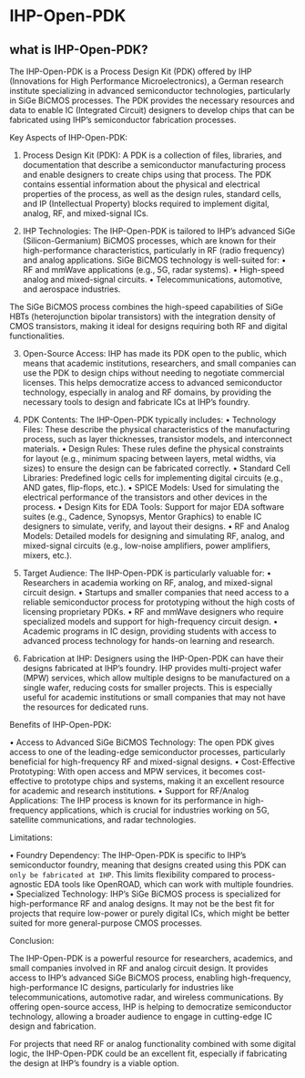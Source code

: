 # IHP-Open-PDK

## what is IHP-Open-PDK?

The IHP-Open-PDK is a Process Design Kit (PDK) offered by IHP (Innovations for High Performance Microelectronics), a German research institute specializing in advanced semiconductor technologies, particularly in SiGe BiCMOS processes. The PDK provides the necessary resources and data to enable IC (Integrated Circuit) designers to develop chips that can be fabricated using IHP’s semiconductor fabrication processes.

Key Aspects of IHP-Open-PDK:

1.	Process Design Kit (PDK):
A PDK is a collection of files, libraries, and documentation that describe a semiconductor manufacturing process and enable designers to create chips using that process. The PDK contains essential information about the physical and electrical properties of the process, as well as the design rules, standard cells, and IP (Intellectual Property) blocks required to implement digital, analog, RF, and mixed-signal ICs.

 2.	IHP Technologies:
The IHP-Open-PDK is tailored to IHP’s advanced SiGe (Silicon-Germanium) BiCMOS processes, which are known for their high-performance characteristics, particularly in RF (radio frequency) and analog applications. SiGe BiCMOS technology is well-suited for:
•	RF and mmWave applications (e.g., 5G, radar systems).
•	High-speed analog and mixed-signal circuits.
•	Telecommunications, automotive, and aerospace industries.

The SiGe BiCMOS process combines the high-speed capabilities of SiGe HBTs (heterojunction bipolar transistors) with the integration density of CMOS transistors, making it ideal for designs requiring both RF and digital functionalities.

3.	Open-Source Access:
IHP has made its PDK open to the public, which means that academic institutions, researchers, and small companies can use the PDK to design chips without needing to negotiate commercial licenses. This helps democratize access to advanced semiconductor technology, especially in analog and RF domains, by providing the necessary tools to design and fabricate ICs at IHP’s foundry.

4.	PDK Contents:
The IHP-Open-PDK typically includes:
•	Technology Files: These describe the physical characteristics of the manufacturing process, such as layer thicknesses, transistor models, and interconnect materials.
•	Design Rules: These rules define the physical constraints for layout (e.g., minimum spacing between layers, metal widths, via sizes) to ensure the design can be fabricated correctly.
•	Standard Cell Libraries: Predefined logic cells for implementing digital circuits (e.g., AND gates, flip-flops, etc.).
•	SPICE Models: Used for simulating the electrical performance of the transistors and other devices in the process.
•	Design Kits for EDA Tools: Support for major EDA software suites (e.g., Cadence, Synopsys, Mentor Graphics) to enable IC designers to simulate, verify, and layout their designs.
•	RF and Analog Models: Detailed models for designing and simulating RF, analog, and mixed-signal circuits (e.g., low-noise amplifiers, power amplifiers, mixers, etc.).

 5.	Target Audience:
The IHP-Open-PDK is particularly valuable for:
•	Researchers in academia working on RF, analog, and mixed-signal circuit design.
•	Startups and smaller companies that need access to a reliable semiconductor process for prototyping without the high costs of licensing proprietary PDKs.
•	RF and mmWave designers who require specialized models and support for high-frequency circuit design.
•	Academic programs in IC design, providing students with access to advanced process technology for hands-on learning and research.

 6.	Fabrication at IHP:
Designers using the IHP-Open-PDK can have their designs fabricated at IHP’s foundry. IHP provides multi-project wafer (MPW) services, which allow multiple designs to be manufactured on a single wafer, reducing costs for smaller projects. This is especially useful for academic institutions or small companies that may not have the resources for dedicated runs.

Benefits of IHP-Open-PDK:

•	Access to Advanced SiGe BiCMOS Technology: The open PDK gives access to one of the leading-edge semiconductor processes, particularly beneficial for high-frequency RF and mixed-signal designs.
•	Cost-Effective Prototyping: With open access and MPW services, it becomes cost-effective to prototype chips and systems, making it an excellent resource for academic and research institutions.
•	Support for RF/Analog Applications: The IHP process is known for its performance in high-frequency applications, which is crucial for industries working on 5G, satellite communications, and radar technologies.

Limitations:

•	Foundry Dependency: The IHP-Open-PDK is specific to IHP’s semiconductor foundry, meaning that designs created using this PDK can `only be fabricated at IHP`. This limits flexibility compared to process-agnostic EDA tools like OpenROAD, which can work with multiple foundries.
•	Specialized Technology: IHP’s SiGe BiCMOS process is specialized for high-performance RF and analog designs. It may not be the best fit for projects that require low-power or purely digital ICs, which might be better suited for more general-purpose CMOS processes.

Conclusion:

The IHP-Open-PDK is a powerful resource for researchers, academics, and small companies involved in RF and analog circuit design. It provides access to IHP’s advanced SiGe BiCMOS process, enabling high-frequency, high-performance IC designs, particularly for industries like telecommunications, automotive radar, and wireless communications. By offering open-source access, IHP is helping to democratize semiconductor technology, allowing a broader audience to engage in cutting-edge IC design and fabrication.

For projects that need RF or analog functionality combined with some digital logic, the IHP-Open-PDK could be an excellent fit, especially if fabricating the design at IHP’s foundry is a viable option.
